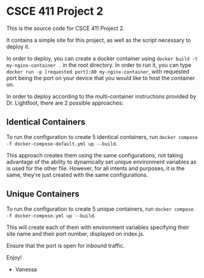 # CSCE 411 Project 2

This is the source code for CSCE 411 Project 2.

It contains a simple site for this project, as well as the script necessary to deploy it.

In order to deploy, you can create a docker container using `docker build -t my-nginx-container .` in the root directory. In order to run it, you can type `docker run -p [requested port]:80 my-nginx-container`, with requested port being the port on your device that you would like to host the container on.

In order to deploy according to the multi-container instructions provided by Dr. Lightfoot, there are 2 possible approaches:

## Identical Containers 

To run the configuration to create 5 identical containers, run `docker compose -f docker-compose-default.yml up --build`.

This approach creates them using the same configurations, not taking advantage of the ability to dynamically set unique environment variables as is used
for the other file. However, for all intents and purposes, it is the same, they're just created with the same configurations.


## Unique Containers
To run the configuration to create 5 unique containers, run `docker compose -f docker-compose.yml up --build`.

This will create each of them with environment variables specifying their site name and their port number, displayed on index.js.


Ensure that the port is open for inbound traffic.

Enjoy!

 - Vanessa